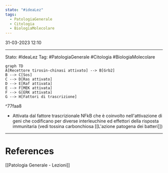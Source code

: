 ```yaml
---
stato: "#ideaLez"
tags:
  - PatologiaGenerale
  - Citologia
  - BiologiaMolecolare
---
```


31-03-2023 12:10

--- 

Stato: #IdeaLez
Tag: #PatologiaGenerale #Citologia #BiologiaMolecolare 

```mermaid 
graph TD
A[Recettore tirosin-chinasi attivato] --> B[Grb2]
B --> C[Sos]
C --> D[Ras attivato]
D --> E[Raf attivata]
E --> F[MEK attivata]
F --> G[ERK attivata]
G --> H[Fattori di trascrizione]
```

^77faa8
- Attivata dal fattore trascrizionale NFkB che è coinvolto nell'attivazione di geni che codificano per diverse interleuchine ed effettori della risposta immunitaria (vedi tossina carbonchiosa [[L'azione patogena dei batteri]])

---
# References 

[[Patologia Generale - Lezioni]]